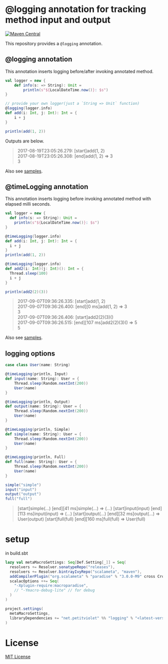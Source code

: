 # @logging annotation for tracking method input and output

[![Maven Central](https://maven-badges.herokuapp.com/maven-central/net.petitviolet/logging_2.12/badge.svg)](https://maven-badges.herokuapp.com/maven-central/net.petitviolet/logging_2.12)

This repository provides a `@logging` annotation.

## @logging annotation

This annotation inserts logging before/after invoking annotated method.

```scala
val logger = new {
    def info(s: => String): Unit =
        println(s"${LocalDateTime.now()}: $s")
}

// provide your own logger(just a `String => Unit` function)
@logging(logger.info)
def add(i: Int, j: Int): Int = {
    i + j
}

println(add(1, 2))
```

Outputs are below.

> 2017-08-19T23:05:26.279: [start]add(1, 2)  
> 2017-08-19T23:05:26.308: [end]add(1, 2) => 3  
> 3

Also see [samples](https://github.com/petitviolet/scala-logging/blob/master/sample/src/main/scala/net/petitviolet/logging/meta/loggingApp.scala).

## @timeLogging annotation

This annotation inserts logging before invoking annotated method with elapsed milli seconds.

```scala
val logger = new {
  def info(s: => String): Unit =
    println(s"${LocalDateTime.now()}: $s")
}

@timeLogging(logger.info)
def add(i: Int, j: Int): Int = {
  i + j
}
println(add(1, 2))

@timeLogging(logger.info)
def add2(i: Int)(j: Int)(): Int = {
  Thread.sleep(100)
  i + j
}

println(add2(2)(3))
```

> 2017-09-07T09:36:26.335: [start]add(1, 2)  
> 2017-09-07T09:36:26.400: [end][0 ms]add(1, 2) => 3  
> 3  
> 2017-09-07T09:36:26.406: [start]add2(2)(3)()  
> 2017-09-07T09:36:26.515: [end][107 ms]add2(2)(3)() => 5  
> 5  

Also see [samples](https://github.com/petitviolet/scala-logging/blob/master/sample/src/main/scala/net/petitviolet/logging/meta_sample/timeLoggingApp.scala).

## logging options

```scala  
case class User(name: String)

@timeLogging(println, Input)
def input(name: String): User = {
    Thread.sleep(Random.nextInt(200))
    User(name)
}

@timeLogging(println, Output)
def output(name: String): User = {
    Thread.sleep(Random.nextInt(200))
    User(name)
}

@timeLogging(println, Simple)
def simple(name: String): User = {
    Thread.sleep(Random.nextInt(200))
    User(name)
}

@timeLogging(println, Full)
def full(name: String): User = {
    Thread.sleep(Random.nextInt(200))
    User(name)
}

simple("simple")
input("input")
output("output")
full("full")
```

> [start]simple(...)
> [end][41 ms]simple(...) => (...)
> [start]input(input)
> [end][113 ms]input(input) => (...)
> [start]output(...)
> [end][32 ms]output(...) => User(output)
> [start]full(full)
> [end][160 ms]full(full) => User(full)

# setup

in build.sbt

```scala
lazy val metaMacroSettings: Seq[Def.Setting[_]] = Seq(
  resolvers += Resolver.sonatypeRepo("releases"),
  resolvers += Resolver.bintrayIvyRepo("scalameta", "maven"),
  addCompilerPlugin("org.scalameta" % "paradise" % "3.0.0-M9" cross CrossVersion.full),
  scalacOptions ++= Seq(
    "-Xplugin-require:macroparadise",
    // "-Ymacro-debug-lite" // for debug
  )
)

project.settings(
  metaMacroSettings,
  libraryDependencies += "net.petitviolet" %% "logging" % "<latest-version>"
)
```

# License

[MIT License](https://petitviolet.mit-license.org/)
